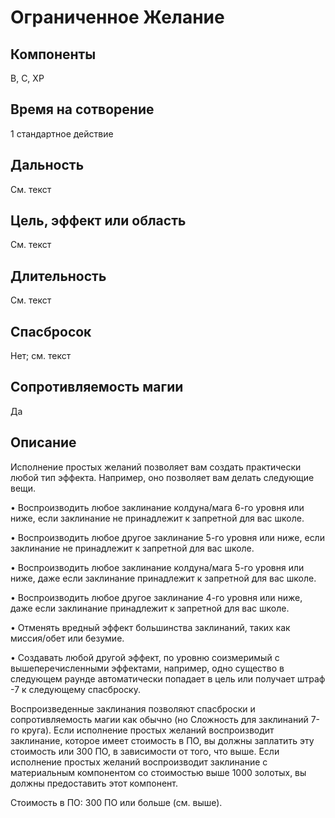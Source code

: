 # Ограниченное Желание

## Компоненты 
В, С, ХР

## Время на сотворение
1 стандартное действие

## Дальность
См. текст

## Цель, эффект или область
См. текст

## Длительность
См. текст

## Спасбросок
Нет; см. текст

## Сопротивляемость магии
Да

## Описание
Исполнение простых желаний позволяет вам создать практически любой тип эффекта. Например, оно позволяет вам делать следующие вещи.

• Воспроизводить любое заклинание колдуна/мага 6-го уровня или ниже, если заклинание не принадлежит к запретной для вас школе.

• Воспроизводить любое другое заклинание 5-го уровня или ниже, если заклинание не принадлежит к запретной для вас школе.

• Воспроизводить любое заклинание колдуна/мага 5-го уровня или ниже, даже если заклинание принадлежит к запретной для вас школе.

• Воспроизводить любое другое заклинание 4-го уровня или ниже, даже если заклинание принадлежит к запретной для вас школе.

• Отменять вредный эффект большинства заклинаний, таких как миссия/обет или безумие.

• Создавать любой другой эффект, по уровню соизмеримый с вышеперечисленными эффектами, например, одно существо в следующем раунде автоматически попадает в цель или получает штраф -7 к следующему спасброску.

Воспроизведенные заклинания позволяют спасброски и сопротивляемость магии как обычно (но Сложность для заклинаний 7-го круга). Если исполнение простых желаний воспроизводит заклинание, которое имеет стоимость в ПО, вы должны заплатить эту стоимость или 300 ПО, в зависимости от того, что выше. Если исполнение простых желаний воспроизводит заклинание с материальным компонентом со стоимостью выше 1000 золотых, вы должны предоставить этот компонент.

Стоимость в ПО: 300 ПО или больше (см. выше).